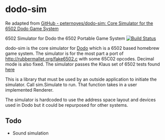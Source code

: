 # dodo-sim

Re adapted from [GitHub - peternoyes/dodo-sim: Core Simulator for the 6502 Dodo Game System](https://github.com/peternoyes/dodo-sim)





6502 Simulator for Dodo the 6502 Portable Game System [![Build Status](https://travis-ci.org/peternoyes/dodo-sim.svg?branch=master)](https://travis-ci.org/peternoyes/dodo-sim)

dodo-sim is the core simulator for [Dodo](https://github.com/peternoyes/dodo) which is a 6502 based homebrew game system. The simulator is for the most part a port of http://rubbermallet.org/fake6502.c with some 65C02 opcodes. Decimal mode is also fixed. The simulator passes the Klaus set of 6502 tests found [here](https://github.com/Klaus2m5)

This is a library that must be used by an outside application to initiate the simulator. Call sim.Simulate to run. That function takes in a user implemented Renderer.

The simulator is hardcoded to use the address space layout and devices used in Dodo but it could be repurposed for other systems. 

## Todo

- Sound simulation
